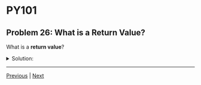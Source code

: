 # PY101
## Problem 26: What is a Return Value?

What is a **return value**?

<details>
<summary>Solution:</summary>

The return value is the result that a function produces and sends back to the caller. It is specified by the `return` statement in the function.

</details>

---

[Previous](025.md) | [Next](027.md)

